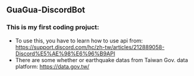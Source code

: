 ## GuaGua-DiscordBot

### This is my first coding projuct:
- To use this, you have to learn how to use api from: https://support.discord.com/hc/zh-tw/articles/212889058-Discord%E5%AE%98%E6%96%B9API
- There are some whether or earthquake datas from Taiwan Gov. data platform: https://data.gov.tw/
